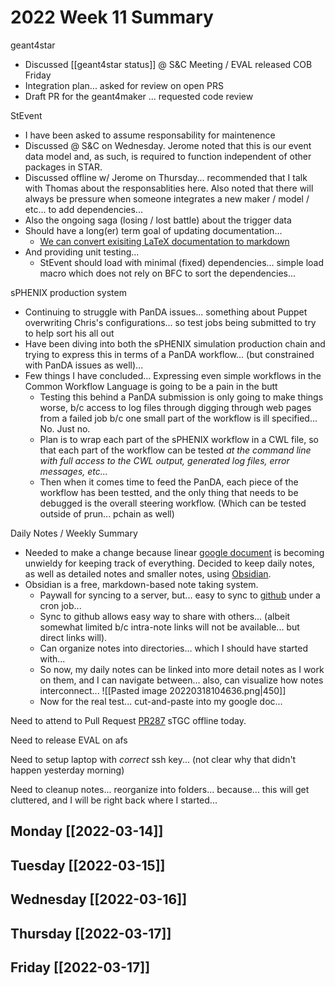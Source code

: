 # 2022 Week 11  Summary
geant4star
- Discussed [[geant4star status]] @ S&C Meeting / EVAL released COB Friday
- Integration plan... asked for review on open PRS
- Draft PR for the geant4maker ... requested code review

StEvent
- I have been asked to assume responsability for maintenence
- Discussed @ S&C on Wednesday.  Jerome noted that this is our event data model and, as such, is required to function independent of other packages in STAR.
- Discussed offline w/ Jerome on Thursday... recommended that I talk with Thomas about the responsablities here.  Also noted that there will always be pressure when someone integrates a new maker / model / etc... to add dependencies...
- Also the ongoing saga (losing / lost battle) about the trigger data
- Should have a long(er) term goal of updating documentation... 
	- [We can convert exisiting LaTeX documentation to markdown](https://tex.stackexchange.com/questions/341899/latex-to-markdown-converter)
- And providing unit testing...
	- StEvent should load with minimal (fixed) dependencies... simple load macro which does not rely on BFC to sort the dependencies...

sPHENIX production system
- Continuing to struggle with PanDA issues... something about Puppet overwriting Chris's configurations... so test jobs being submitted to try to help sort his all out
- Have been diving into both the sPHENIX simulation production chain and trying to express this in terms of a PanDA workflow... (but constrained with PanDA issues as well)...
- Few things I have concluded... Expressing even simple workflows in the Common Workflow Language is going to be a pain in the butt
	- Testing this behind a PanDA submission is only going to make things worse, b/c access to log files through digging through web pages from a failed job b/c one small part of the workflow is ill specified... No.  Just no.
	- Plan is to wrap each part of the sPHENIX workflow in a CWL file, so that each part of the workflow can be tested *at the command line with full access to the CWL output, generated log files, error messages, etc...*
	- Then when it comes time to feed the PanDA, each piece of the workflow has been testted, and the only thing that needs to be debugged is the overall steering workflow.  (Which can be tested outside of prun... pchain as well)


Daily Notes / Weekly Summary
- Needed to make a change because linear [google document]() is becoming unwieldy for keeping track of everything.  Decided to keep daily notes, as well as detailed notes and smaller notes, using [Obsidian](https://obsidian.md/).  
- Obsidian is a free, markdown-based note taking system.
	- Paywall for syncing to a server, but... easy to sync to [github](https://github.com/klendathu2k/Obsidian/tree/master) under a cron job...
	- Sync to github allows easy way to share with others... (albeit somewhat limited b/c intra-note links will not be available... but direct links will).
	- Can organize notes into directories... which I should have started with...
	- So now, my daily notes can be linked into more detail notes as I work on them, and I can navigate between... also, can visualize how notes interconnect...
	![[Pasted image 20220318104636.png|450]]
	- Now for the real test... cut-and-paste into my google doc...
	
Need to attend to Pull Request [PR287](https://github.com/star-bnl/star-sw/pull/287) sTGC offline today.

Need to release EVAL on afs

Need to setup laptop with *correct* ssh key... (not clear why that didn't happen yesterday morning)

Need to cleanup notes... reorganize into folders... because... this will get cluttered, and I will be right back where I started...

	



## Monday [[2022-03-14]]
## Tuesday [[2022-03-15]]
## Wednesday [[2022-03-16]]
## Thursday [[2022-03-17]]
## Friday [[2022-03-17]]





 
 